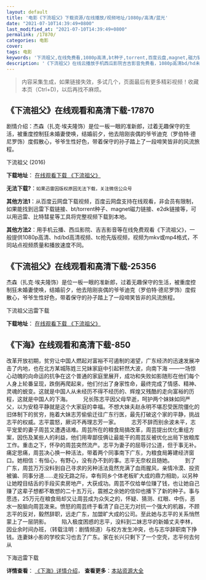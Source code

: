 ```yaml
---
layout: default
title: '电影《下流祖父》下载资源/在线播放/视频地址/1080p/高清/蓝光'
date: "2021-07-10T14:39:49+0800"
last_modified_at: "2021-07-10T14:39:49+0800"
permalink: /17870/
categories: 电影
cover:
tags: 电影
keywords: '下流祖父,在线免费看,1080p高清,bt种子,torrent,百度云盘,magnet,磁力链,迅雷下载资源'
description: '《下流祖父》在线云播放手机西瓜影院吉吉影音免费看，1080p高清bd/hd未删减完整版和tc抢先枪版，mkv/mp4格式，附带bt/torrent种子、magnet/磁力链、百度云盘、网盘资源迅雷下载链接'
---
```


>内容采集生成，如果链接失效，多试几个，页面最后有更多精彩视频！收藏本页（Ctrl+D)，以后再找不麻烦。


## 《下流祖父》在线观看和高清下载-17870

剧情介绍：杰森（扎克·埃夫隆饰）是位一板一眼的准新郎，过着无趣保守的生活，被重度控制狂未婚妻使唤，结婚前夕，他去陪刚丧偶的爷爷迪克（罗伯特·德尼罗饰）度假散心，爷爷生性好色，带着保守的孙子踏上了一段啼笑皆非的风流旅程。


下流祖父 (2016)

**下载地址**： [在线观看下载 《下流祖父》](https://www.btbtdy.me/btdy/dy3018.html) 


**无法下载?**：`如果迅雷因版权原因无法下载，关注微信公众号 `

**其他方法1**：从百度云网盘下载视频，百度云网盘支持在线观看，非会员有限制，如果能找到迅雷下载链接、bt/torrent种子、magnet磁力链接、e2dk链接等，可以用迅雷、比特彗星等工具将完整视频下载到本地。

**其他方法2**：用手机云播、西瓜影院、吉吉影音等在线免费观看《下流祖父》，一般提供1080p高清、hd/bd高清视频、tc抢先版视频，视频为mkv或mp4格式，不同站点视频质量和播放速度不同。


## 《下流祖父》在线观看和高清下载-25356

杰森（扎克&middot;埃夫隆饰）是位一板一眼的准新郎，过着无趣保守的生活，被重度控制狂未婚妻使唤，结婚前夕，他去陪刚丧偶的爷爷迪克（罗伯特·德尼罗饰）度假散心，爷爷生性好色，带着保守的孙子踏上了一段啼笑皆非的风流旅程。<!---剧情end--->


下流祖父迅雷下载

**下载地址**： [在线观看下载 《下流祖父》](https://www.993dy.com//vod-detail-id-22769.html) 


## 《下海》在线观看和高清下载-850

改革开放初期，贫穷让中国人燃起对富裕不可遏制的渴望，广东经济的迅速发展冲击了内地，也在北方某城陈姓三兄妹家庭中引起轩然大波，向南下海 ——一场惊心动魄的向命运的抗争在这个普通的家庭里展开，成功和失败如影随形在他们每个人身上轮番呈现，跌倒再爬起来，他们付出了身家性命，最终完成了情感、精神、灵魂的蜕变。这就是中国人从未经历不得不经历的、辉煌又残酷的走向富裕的历程，这就是中国人的下海。 　　兄长陈志平因父母早逝，呵护两个妹妹如同严父，以为安稳平静就是这个大家庭的幸福。不想大妹夫赵永明不堪忍受医院僵化的旧体制下的贫穷，拖着大妹志芳偷偷迁往广东行医，最先打破这个家的平静，挑战志平的权威。志平震怒，厥词不再理志芳一家。 　　志芳不辞而别余波未平，志平宠爱的妻子周芸又遭遇诘难。周芸所在的粮食局搞改革，周芸提出优化重组方案，因伤及某些人的利益，他们用卑鄙伎俩让最能干的周芸反被优化出局下放粮库工作。重击之下，怀孕的周芸突然流产。志平为妻子的屈辱讨公道，但于事无补。痛定思痛，周芸决心换一种活法，带着两个同事南下广东，为粮食局筹建经济窗口。她相信：有恒心，有野心，没有办不到的事。志平无奈权且随她。 　　到了广东，周芸万万没料到自己寻求的另种活法竟然充满了血雨腥风，亲情冷漠、投资被骗、同事分道&hellip;…走投无路之际，幸有同乡个体老板旷大成的鼎力相助，以另种让她瞠目结舌的手段买卖房地产，大获成功。周芸不仅给单位赚了钱，也让她自己赚了这辈子想都不敢想的二十五万元，震撼之余她的信仰也播下了新的种子。事与愿违，25万元在粮食局却又让周芸成为众矢之的，怀疑、猜测、红眼、中伤，恶水一股脑向周芸泼来。愤怒的周芸终于看清了自己无力对抗一个强大的机器，不顾志平的反对，毅然辞职，远走广东，加盟旷大成的公司。至此她与志平的关系悄然蒙上了一层阴影。 　　陷入极度困惑的志平，没料到二妹志华的新婚丈夫李林，因业余时间办班，（转载注明：剧情频道）与校方发生冲突，也与志华辞职南下挣钱。连妻妹小影的学校实习也去了广东。家在长兴只剩下了一个空壳，志平何去何从


下海迅雷下载

**详情查看**： [《下海》详情介绍](/movie/850/)， **查看更多**：[本站资源大全](/movie/t/all/)

